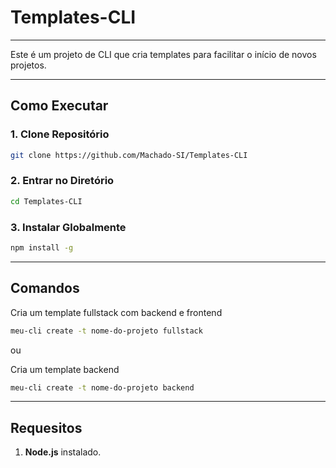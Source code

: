 # Templates-CLI

---

Este é um projeto de CLI que cria templates para facilitar o início de novos projetos.

---

## Como Executar

### 1. Clone Repositório
```bash
git clone https://github.com/Machado-SI/Templates-CLI
```

### 2. Entrar no Diretório
```bash
cd Templates-CLI
```

### 3. Instalar Globalmente
```bash
npm install -g
```
---
## Comandos

Cria um template fullstack com backend e frontend
```bash
meu-cli create -t nome-do-projeto fullstack
```

ou

Cria um template backend
```bash
meu-cli create -t nome-do-projeto backend
```
---
## Requesitos
1. **Node.js** instalado.